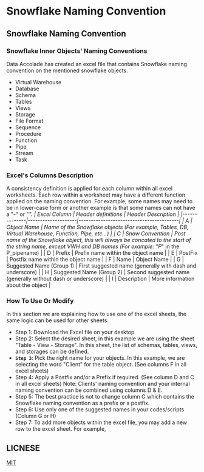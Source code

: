 # Snowflake Naming Convention
## Snowflake Naming Convention

### Snowflake Inner Objects' Naming Conventions

Data Accolade has created an excel file that contains Snowflake naming convention on the mentioned snowflake objects.
- Virtual Warehouse
- Database
- Schema
- Tables
- Views
- Storage
- File Format
- Sequence
- Procedure
- Function
- Pipe
- Stream
- Task

### Excel's Columns Description
A consistency definition is applied for each column within all excel worksheets. Each row within a worksheet may have a different function applied on the naming convention. For example, some names may need to be in lower-case form or another example is that some names can not have a "-" or "_".
| Excel Column | Header definitions | Header Description                      |
|--------------|--------------------|-----------------------------------------|
| A            | Object Name        | Name of the Snowflake objects (For example, Tables, DB, Virtual Warehouse, Function, Pipe, etc…) |
| C            | Snow Convention    | Post name of the Snowflake object, this will always be concated to the start of the string name, except VWH and DB names (For example: "P_" in the P_pipename) |
| D            | Prefix             | Prefix name within the object name |
| E            | PostFix            | Postfix name within the object name |
| F            | Name               | Object Name |
| G            | Suggested Name (Group 1) | First suggested name (generally with dash and underscore) |
| H            | Suggested Name (Group 2) | Second suggested name (generally without dash or underscore) |
| I            | Description              | More information about the object |


### How To Use Or Modify
In this section we are explaining how to use one of the excel sheets, the same logic can be used for other sheets.
- Step 1: Download the Excel file on your desktop
- Step 2: Select the desired sheet, in this example we are using the sheet "Table - View - Storage".
In this sheet, the list of schemas, tables, views, and storages can be defined.
- **`Step 3`**: Pick the right name for your objects. In this example, we are selecting the word "Client" for the table object. (See columns F in all excel sheets)
- Step 4: Apply a Postfix and/or a Prefix if required.
(See column D and C in all excel sheets)
Note: Clients' naming convention and your internal naming convention can be combined using columns D & E.
- Step 5: The best practice is not to change column C which contains the Snowflake naming convention as a prefix or a postfix. 
- Step 6: Use only one of the suggested names in your codes/scripts (Column G or H)
- Step 7: To add more objects within the excel file, you may add a new row to the excel sheet.
For example, 



## LICNESE
[MIT](/LICENSE)


